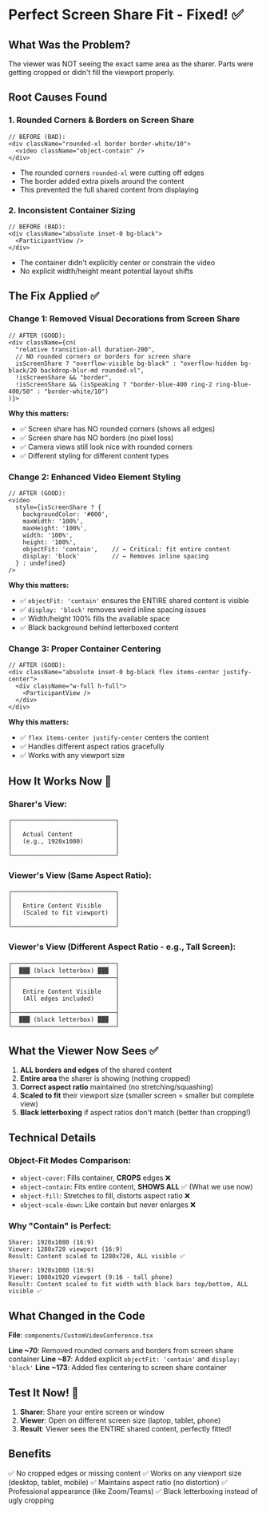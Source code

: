# Perfect Screen Share Fit - Fixed! ✅

## What Was the Problem?

The viewer was NOT seeing the exact same area as the sharer. Parts were getting cropped or didn't fill the viewport properly.

## Root Causes Found

### 1. **Rounded Corners & Borders on Screen Share**
```tsx
// BEFORE (BAD):
<div className="rounded-xl border border-white/10">
  <video className="object-contain" />
</div>
```
- The rounded corners `rounded-xl` were cutting off edges
- The border added extra pixels around the content
- This prevented the full shared content from displaying

### 2. **Inconsistent Container Sizing**
```tsx
// BEFORE (BAD):
<div className="absolute inset-0 bg-black">
  <ParticipantView />
</div>
```
- The container didn't explicitly center or constrain the video
- No explicit width/height meant potential layout shifts

## The Fix Applied ✅

### Change 1: Removed Visual Decorations from Screen Share
```tsx
// AFTER (GOOD):
<div className={cn(
  "relative transition-all duration-200",
  // NO rounded corners or borders for screen share
  isScreenShare ? "overflow-visible bg-black" : "overflow-hidden bg-black/20 backdrop-blur-md rounded-xl",
  !isScreenShare && "border",
  !isScreenShare && (isSpeaking ? "border-blue-400 ring-2 ring-blue-400/50" : "border-white/10")
)}>
```

**Why this matters:**
- ✅ Screen share has NO rounded corners (shows all edges)
- ✅ Screen share has NO borders (no pixel loss)
- ✅ Camera views still look nice with rounded corners
- ✅ Different styling for different content types

### Change 2: Enhanced Video Element Styling
```tsx
// AFTER (GOOD):
<video
  style={isScreenShare ? { 
    backgroundColor: '#000',
    maxWidth: '100%',
    maxHeight: '100%',
    width: '100%',
    height: '100%',
    objectFit: 'contain',    // ← Critical: fit entire content
    display: 'block'         // ← Removes inline spacing
  } : undefined}
/>
```

**Why this matters:**
- ✅ `objectFit: 'contain'` ensures the ENTIRE shared content is visible
- ✅ `display: 'block'` removes weird inline spacing issues
- ✅ Width/height 100% fills the available space
- ✅ Black background behind letterboxed content

### Change 3: Proper Container Centering
```tsx
// AFTER (GOOD):
<div className="absolute inset-0 bg-black flex items-center justify-center">
  <div className="w-full h-full">
    <ParticipantView />
  </div>
</div>
```

**Why this matters:**
- ✅ `flex items-center justify-center` centers the content
- ✅ Handles different aspect ratios gracefully
- ✅ Works with any viewport size

## How It Works Now 🎯

### Sharer's View:
```
┌─────────────────────────────┐
│                             │
│   Actual Content            │
│   (e.g., 1920x1080)         │
│                             │
└─────────────────────────────┘
```

### Viewer's View (Same Aspect Ratio):
```
┌─────────────────────────────┐
│                             │
│   Entire Content Visible    │
│   (Scaled to fit viewport)  │
│                             │
└─────────────────────────────┘
```

### Viewer's View (Different Aspect Ratio - e.g., Tall Screen):
```
┌─────────────────────────────┐
│  ▓▓▓ (black letterbox) ▓▓▓  │
├─────────────────────────────┤
│                             │
│   Entire Content Visible    │
│   (All edges included)      │
│                             │
├─────────────────────────────┤
│  ▓▓▓ (black letterbox) ▓▓▓  │
└─────────────────────────────┘
```

## What the Viewer Now Sees ✅

1. **ALL borders and edges** of the shared content
2. **Entire area** the sharer is showing (nothing cropped)
3. **Correct aspect ratio** maintained (no stretching/squashing)
4. **Scaled to fit** their viewport size (smaller screen = smaller but complete view)
5. **Black letterboxing** if aspect ratios don't match (better than cropping!)

## Technical Details

### Object-Fit Modes Comparison:
- `object-cover`: Fills container, **CROPS** edges ❌
- `object-contain`: Fits entire content, **SHOWS ALL** ✅ (What we use now)
- `object-fill`: Stretches to fill, distorts aspect ratio ❌
- `object-scale-down`: Like contain but never enlarges ❌

### Why "Contain" is Perfect:
```
Sharer: 1920x1080 (16:9)
Viewer: 1280x720 viewport (16:9)
Result: Content scaled to 1280x720, ALL visible ✅

Sharer: 1920x1080 (16:9)
Viewer: 1080x1920 viewport (9:16 - tall phone)
Result: Content scaled to fit width with black bars top/bottom, ALL visible ✅
```

## What Changed in the Code

**File**: `components/CustomVideoConference.tsx`

**Line ~70**: Removed rounded corners and borders from screen share container
**Line ~87**: Added explicit `objectFit: 'contain'` and `display: 'block'`
**Line ~173**: Added flex centering to screen share container

## Test It Now! 🧪

1. **Sharer**: Share your entire screen or window
2. **Viewer**: Open on different screen size (laptop, tablet, phone)
3. **Result**: Viewer sees the ENTIRE shared content, perfectly fitted!

## Benefits

✅ No cropped edges or missing content
✅ Works on any viewport size (desktop, tablet, mobile)
✅ Maintains aspect ratio (no distortion)
✅ Professional appearance (like Zoom/Teams)
✅ Black letterboxing instead of ugly cropping

